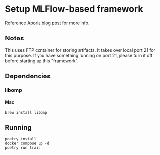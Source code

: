 # Setup MLFlow-based framework

Reference [Aporia blog post](https://www.aporia.com/blog/building-an-ml-platform-from-scratch/) for more info.

## Notes

This uses FTP container for storing artifacts. It takes over local port 21 for this purpose. If you have something running on port 21, please turn it off before starting up this "framework".

## Dependencies

### libomp

#### Mac

```shell
brew install libomp
```

## Running

```shell
poetry install
docker compose up -d
poetry run train
```

